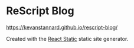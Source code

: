 # ReScript Blog

https://kevanstannard.github.io/rescript-blog/

Created with the [React Static](https://github.com/kevanstannard/rescript-static) static site generator.
